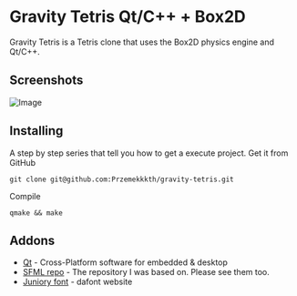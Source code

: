 # Gravity Tetris Qt/C++ + Box2D
Gravity Tetris is a Tetris clone that uses the Box2D physics engine and Qt/C++.

## Screenshots
![Image](https://user-images.githubusercontent.com/28188300/277168996-3cfbf55e-f8ce-487f-bb24-eb60c76fe8f4.gif)

## Installing
A step by step series  that tell you how to get a execute project.
Get it from GitHub
```
git clone git@github.com:Przemekkkth/gravity-tetris.git
```
Compile
```
qmake && make
```
## Addons
* [Qt](https://www.qt.io/) - Cross-Platform software for embedded & desktop
* [SFML repo](https://github.com/Krozark/SFML-book/tree/master/04_Physics/Gravitris) - The repository I was based on. Please see them too.
* [Juniory font](https://www.dafont.com/juniory.font) - dafont website

